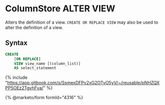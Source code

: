 # ColumnStore ALTER VIEW

Alters the definition of a view. `CREATE OR REPLACE VIEW` may also be used to alter the definition of a view.

## Syntax

```sql
CREATE
    [OR REPLACE]
    VIEW view_name [(column_list)]
    AS select_statement
```

{% include "https://app.gitbook.com/s/SsmexDFPv2xG2OTyO5yV/~/reusable/pNHZQXPP5OEz2TgvhFva/" %}

{% @marketo/form formId="4316" %}
